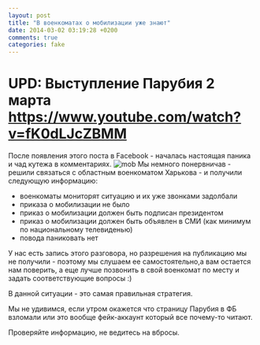 ```yaml
---
layout: post
title: "В военкоматах о мобилизации уже знают"
date: 2014-03-02 03:19:28 +0200
comments: true
categories: fake
---
```

# UPD: Выступление Парубия 2 марта  https://www.youtube.com/watch?v=fK0dLJcZBMM

После появления этого поста в Facebook - началась настоящая паника и чад кутежа в комментариях.
![mob](http://d.pr/i/5BRh+)
Мы немного понервничав - решили связаться с областным военкоматом Харькова - и получили следующую информацию:

- военкоматы мониторят ситуацию и их уже звонками задолбали
- приказа о мобилизации не было
- приказ о мобилизации должен быть подписан президентом
- приказ о мобилизации должен быть объявлен в СМИ (как минимум по национальному телевиденью)
- повода паниковать нет

У нас есть запись этого разговора, но разрешения на публикацию мы не получили - поэтому мы слушаем ее самостоятельно,а вам остается нам поверить, а еще лучше позвонить в свой военкомат по месту и задать соответствующие вопросы :)

В данной ситуации - это самая правильная стратегия.

Мы не удивимся, если утром окажется что страницу Парубия в ФБ взломали или это вообще фейк-аккаунт который все почему-то читают.

Проверяйте информацию, не ведитесь на вбросы.

